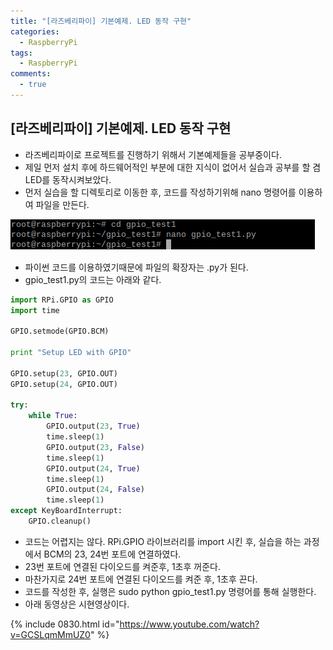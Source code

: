 ```yaml
---
title: "[라즈베리파이] 기본예제. LED 동작 구현"
categories:
  - RaspberryPi
tags:
  - RaspberryPi
comments:
  - true
---
```


## [라즈베리파이] 기본예제. LED 동작 구현

* 라즈베리파이로 프로젝트를 진행하기 위해서 기본예제들을 공부중이다.
* 제일 먼저 설치 후에 하드웨어적인 부분에 대한 지식이 없어서 실습과 공부를 할 겸 LED를 동작시켜보았다.
* 먼저 실습을 할 디렉토리로 이동한 후, 코드를 작성하기위해 nano 명령어를 이용하여 파일을 만든다.
 
![](/assets/img/Rasp/08301.png)

* 파이썬 코드를 이용하였기때문에 파일의 확장자는 .py가 된다.
* gpio_test1.py의 코드는 아래와 같다.

```python
import RPi.GPIO as GPIO
import time

GPIO.setmode(GPIO.BCM)

print "Setup LED with GPIO"

GPIO.setup(23, GPIO.OUT)
GPIO.setup(24, GPIO.OUT)

try:
    while True:
        GPIO.output(23, True)
        time.sleep(1)
        GPIO.output(23, False)
        time.sleep(1)
        GPIO.output(24, True)
        time.sleep(1)
        GPIO.output(24, False)
        time.sleep(1)
except KeyBoardInterrupt:
    GPIO.cleanup()

```
* 코드는 어렵지는 않다. RPi.GPIO 라이브러리를 import 시킨 후, 실습을 하는 과정에서 BCM의 23, 24번 포트에 연결하였다.
* 23번 포트에 연결된 다이오드를 켜준후, 1초후 꺼준다.
* 마찬가지로 24번 포트에 연결된 다이오드를 켜준 후, 1초후 끈다. 
* 코드를 작성한 후, 실행은 sudo python gpio_test1.py 명령어를 통해 실행한다.
* 아래 동영상은 시현영상이다.
  
{% include 0830.html id="https://www.youtube.com/watch?v=GCSLqmMmUZ0" %}


